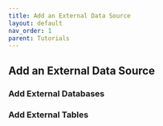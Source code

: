 ```yaml
---
title: Add an External Data Source
layout: default
nav_order: 1
parent: Tutorials
---
```


## Add an External Data Source

### Add External Databases

### Add External Tables

